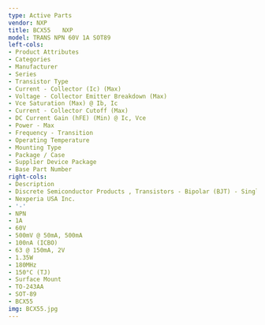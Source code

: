 ```yaml
---
type: Active Parts
vendor: NXP
title: BCX55　　NXP
model: TRANS NPN 60V 1A SOT89
left-cols:
- Product Attributes
- Categories
- Manufacturer
- Series
- Transistor Type
- Current - Collector (Ic) (Max)
- Voltage - Collector Emitter Breakdown (Max)
- Vce Saturation (Max) @ Ib, Ic
- Current - Collector Cutoff (Max)
- DC Current Gain (hFE) (Min) @ Ic, Vce
- Power - Max
- Frequency - Transition
- Operating Temperature
- Mounting Type
- Package / Case
- Supplier Device Package
- Base Part Number
right-cols:
- Description
- Discrete Semiconductor Products , Transistors - Bipolar (BJT) - Single
- Nexperia USA Inc.
- '-'
- NPN
- 1A
- 60V
- 500mV @ 50mA, 500mA
- 100nA (ICBO)
- 63 @ 150mA, 2V
- 1.35W
- 180MHz
- 150°C (TJ)
- Surface Mount
- TO-243AA
- SOT-89
- BCX55
img: BCX55.jpg
---
```

